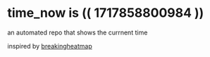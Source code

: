 # time_now is (( 1717858800984 ))

an automated repo that shows the currnent time

inspired by [breakingheatmap](https://github.com/breakingheatmap/breakingheatmap)